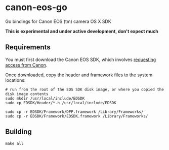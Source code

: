# canon-eos-go
Go bindings for Canon EOS (tm) camera OS X SDK

**This is experimental and under active development, don't expect much**

## Requirements
You must first download the Canon EOS SDK, which involves [requesting access from Canon](http://usa.canon.com/cusa/support/professional/professional_cameras/eos_digital_slr_cameras/eos_7d/standard_display/SDK).

Once downloaded, copy the header and framework files to the system locations:
```shell
# run from the root of the EOS SDK disk image, or where you copied the disk image contents
sudo mkdir /usr/local/include/EDSDK
sudo cp EDSDK/Header/*.h /usr/local/include/EDSDK

sudo cp -r EDSDK/Framework/DPP.framework /Library/Frameworks/
sudo cp -r EDSDK/Framework/EDSDK.framework /Library/Frameworks/
```

## Building
```shell
make all
```
